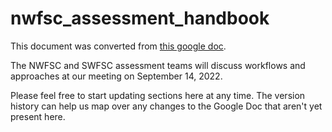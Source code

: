 # nwfsc_assessment_handbook
This document was converted from [this google
doc](https://docs.google.com/document/d/1vYDYWFMb_WlsjlrY1P_muwaKJmn5e-421K-FKXTk-Nw/).

The NWFSC and SWFSC assessment teams will discuss workflows and
approaches at our meeting on September 14, 2022. 

Please feel free to start updating sections here at any time.
The version history can help us map over any changes to the Google Doc
that aren't yet present here.